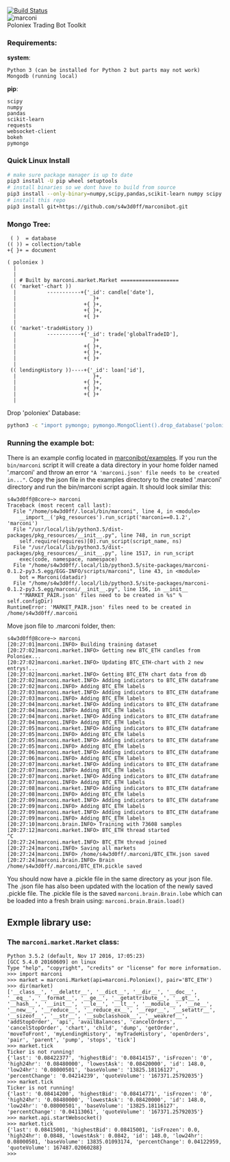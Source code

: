 [![Build Status](https://travis-ci.org/s4w3d0ff/marconibot.svg?branch=master)](https://travis-ci.org/s4w3d0ff/marconibot)  
![marconi](images/marconi.jpeg)  
Poloniex Trading Bot Toolkit

### Requirements:
__system__:
```
Python 3 (can be installed for Python 2 but parts may not work)
Mongodb (running local)
```
__pip__:
```
scipy
numpy
pandas
scikit-learn
requests
websocket-client
bokeh
pymongo
```

### Quick Linux Install
```bash
# make sure package manager is up to date
pip3 install -U pip wheel setuptools
# install binaries so we dont have to build from source
pip3 install --only-binary=numpy,scipy,pandas,scikit-learn numpy scipy pandas scikit-learn
# install this repo
pip3 install git+https://github.com/s4w3d0ff/marconibot.git
```

### Mongo Tree:
```
 ( )  = database
(( )) = collection/table
+{ }+ = document

( poloniex )
  |
  |
  | # Built by marconi.market.Market ===================
 (( 'market'-chart ))
  |          -----------+{'_id': candle['date'],
  |                         }+
  |                      +{ }+,
  |                      +{ }+,
  |                      +{ }+
  |
 (( 'market'-tradeHistory ))
  |          -----------+{'_id': trade['globalTradeID'],
  |                         }+
  |                      +{ }+,
  |                      +{ }+,
  |                      +{ }+
  |
 (( lendingHistory ))----+{'_id': loan['id'],
  |                         }+,
  |                      +{ }+,
  |                      +{ }+,
  |                      +{ }+
  |
```
Drop 'poloniex' Database:
```bash
python3 -c "import pymongo; pymongo.MongoClient().drop_database('poloniex')"
```
### Running the example bot:
There is an example config located in [marconibot/examples](https://github.com/s4w3d0ff/marconibot/tree/master/examples). If you run the `bin/marconi` script it will create a data directory in your home folder named '.marconi' and throw an error ``"A 'marconi.json' file needs to be created in..."``. Copy the json file in the examples directory to the created '.marconi' directory
and run the bin/marconi script again. It should look similar this:
```
s4w3d0ff@8core~> marconi
Traceback (most recent call last):
  File "/home/s4w3d0ff/.local/bin/marconi", line 4, in <module>
    __import__('pkg_resources').run_script('marconi==0.1.2', 'marconi')
  File "/usr/local/lib/python3.5/dist-packages/pkg_resources/__init__.py", line 748, in run_script
    self.require(requires)[0].run_script(script_name, ns)
  File "/usr/local/lib/python3.5/dist-packages/pkg_resources/__init__.py", line 1517, in run_script
    exec(code, namespace, namespace)
  File "/home/s4w3d0ff/.local/lib/python3.5/site-packages/marconi-0.1.2-py3.5.egg/EGG-INFO/scripts/marconi", line 43, in <module>
    bot = Marconi(datadir)
  File "/home/s4w3d0ff/.local/lib/python3.5/site-packages/marconi-0.1.2-py3.5.egg/marconi/__init__.py", line 156, in __init__
    "'MARKET_PAIR.json' files need to be created in %s" % self.configDir)
RuntimeError: 'MARKET_PAIR.json' files need to be created in /home/s4w3d0ff/.marconi
```
Move json file to .marconi folder, then:
```
s4w3d0ff@8core~> marconi
[20:27:01]marconi.INFO> Building training dataset
[20:27:02]marconi.market.INFO> Getting new BTC_ETH candles from Poloniex...
[20:27:02]marconi.market.INFO> Updating BTC_ETH-chart with 2 new entrys!...
[20:27:02]marconi.market.INFO> Getting BTC_ETH chart data from db
[20:27:02]marconi.market.INFO> Adding indicators to BTC_ETH dataframe
[20:27:02]marconi.INFO> Adding BTC_ETH labels
[20:27:03]marconi.market.INFO> Adding indicators to BTC_ETH dataframe
[20:27:03]marconi.INFO> Adding BTC_ETH labels
[20:27:04]marconi.market.INFO> Adding indicators to BTC_ETH dataframe
[20:27:04]marconi.INFO> Adding BTC_ETH labels
[20:27:04]marconi.market.INFO> Adding indicators to BTC_ETH dataframe
[20:27:04]marconi.INFO> Adding BTC_ETH labels
[20:27:05]marconi.market.INFO> Adding indicators to BTC_ETH dataframe
[20:27:05]marconi.INFO> Adding BTC_ETH labels
[20:27:05]marconi.market.INFO> Adding indicators to BTC_ETH dataframe
[20:27:05]marconi.INFO> Adding BTC_ETH labels
[20:27:06]marconi.market.INFO> Adding indicators to BTC_ETH dataframe
[20:27:06]marconi.INFO> Adding BTC_ETH labels
[20:27:07]marconi.market.INFO> Adding indicators to BTC_ETH dataframe
[20:27:07]marconi.INFO> Adding BTC_ETH labels
[20:27:07]marconi.market.INFO> Adding indicators to BTC_ETH dataframe
[20:27:07]marconi.INFO> Adding BTC_ETH labels
[20:27:08]marconi.market.INFO> Adding indicators to BTC_ETH dataframe
[20:27:08]marconi.INFO> Adding BTC_ETH labels
[20:27:09]marconi.market.INFO> Adding indicators to BTC_ETH dataframe
[20:27:09]marconi.INFO> Adding BTC_ETH labels
[20:27:09]marconi.market.INFO> Adding indicators to BTC_ETH dataframe
[20:27:09]marconi.INFO> Adding BTC_ETH labels
[20:27:10]marconi.brain.INFO> Training with 73608 samples
[20:27:12]marconi.market.INFO> BTC_ETH thread started
^C
[20:27:24]marconi.market.INFO> BTC_ETH thread joined
[20:27:24]marconi.INFO> Saving all markets
[20:27:24]marconi.INFO> /home/s4w3d0ff/.marconi/BTC_ETH.json saved
[20:27:24]marconi.brain.INFO> Brain /home/s4w3d0ff/.marconi/BTC_ETH.pickle saved
```
You should now have a .pickle file in the same directory as your json file. The .json file has also been updated with the location of the newly saved .pickle file. The .pickle file is the saved `marconi.brain.Brain.lobe` which can be loaded into a fresh brain using: `marconi.brain.Brain.load()`


## Exmple library use:

### The `marconi.market.Market` class:
```
Python 3.5.2 (default, Nov 17 2016, 17:05:23)
[GCC 5.4.0 20160609] on linux
Type "help", "copyright", "credits" or "license" for more information.
>>> import marconi
>>> market = marconi.Market(api=marconi.Poloniex(), pair='BTC_ETH')
>>> dir(market)
['__class__', '__delattr__', '__dict__', '__dir__', '__doc__', '__eq__', '__format__', '__ge__', '__getattribute__', '__gt__', '__hash__', '__init__', '__le__', '__lt__', '__module__', '__ne__', '__new__', '__reduce__', '__reduce_ex__', '__repr__', '__setattr__', '__sizeof__', '__str__', '__subclasshook__', '__weakref__', 'addStopOrder', 'api', 'availBalances', 'cancelOrders', 'cancelStopOrder', 'chart', 'child', 'dump', 'getOrder', 'moveToFront', 'myLendingHistory', 'myTradeHistory', 'openOrders', 'pair', 'parent', 'pump', 'stops', 'tick']
>>> market.tick
Ticker is not running!
{'last': '0.08422377', 'highestBid': '0.08414157', 'isFrozen': '0', 'high24hr': '0.08480000', 'lowestAsk': '0.08420000', 'id': 148.0, 'low24hr': '0.08000501', 'baseVolume': '13825.18116127', 'percentChange': '0.04214239', 'quoteVolume': '167371.25792035'}
>>> market.tick
Ticker is not running!
{'last': '0.08414200', 'highestBid': '0.08414771', 'isFrozen': '0', 'high24hr': '0.08480000', 'lowestAsk': '0.08420000', 'id': 148.0, 'low24hr': '0.08000501', 'baseVolume': '13825.18116127', 'percentChange': '0.04113061', 'quoteVolume': '167371.25792035'}
>>> market.api.startWebsocket()
>>> market.tick
{'last': 0.08415001, 'highestBid': 0.08415001, 'isFrozen': 0.0, 'high24hr': 0.0848, 'lowestAsk': 0.0842, 'id': 148.0, 'low24hr': 0.08000501, 'baseVolume': 13835.01093174, 'percentChange': 0.04122959, 'quoteVolume': 167487.02060288}
>>>
```
